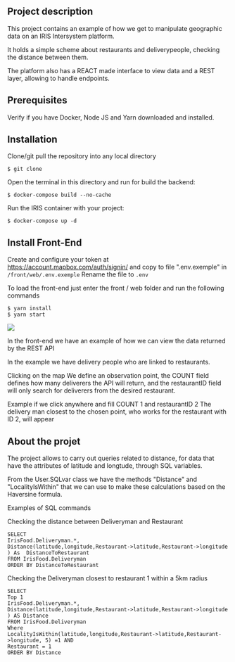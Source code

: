 ## Project description

This project contains an example of how we get to manipulate geographic data on an IRIS Intersystem platform.


It holds a simple scheme about restaurants and deliverypeople, checking the distance between them.


The platform also has a REACT made interface to view data and a REST layer, allowing to handle endpoints.

## Prerequisites

Verify if you have Docker, Node JS and Yarn downloaded and installed.

## Installation 

Clone/git pull the repository into any local directory

```
$ git clone 
```

Open the terminal in this directory and run for build the backend:

```
$ docker-compose build --no-cache
```

Run the IRIS container with your project:

```
$ docker-compose up -d
```

## Install Front-End

Create and configure your token at https://account.mapbox.com/auth/signin/ and copy to file ".env.exemple"  in ```/front/web/.env.exemple```
Rename the file to ```.env```


To load the front-end just enter the front / web folder and run the following commands

```
$ yarn install
$ yarn start
```


<img src="https://github.com/Davi-Massaru/GeoDatas/blob/main/recorder.gif?raw=true"></img>

In the front-end we have an example of how we can view the data returned by the REST API

In the example we have delivery people who are linked to restaurants.

Clicking on the map We define an observation point, the COUNT field defines how many deliverers the API will return, and the restaurantID field will only search for deliverers from the desired restaurant.

Example if we click anywhere and fill
COUNT 1 and restaurantID 2
The delivery man closest to the chosen point, who works for the restaurant with ID 2, will appear


## About the projet

The project allows to carry out queries related to distance, for data that have the attributes of latitude and longtude, through SQL variables.

From the User.SQLvar class we have the methods "Distance" and "LocalityIsWithin" that we can use to make these calculations based on the Haversine formula.

Examples of SQL commands

Checking the distance between Deliveryman and Restaurant

```
SELECT 
IrisFood.Deliveryman.*,
Distance(latitude,longitude,Restaurant->latitude,Restaurant->longitude ) As  DistanceToRestaurant
FROM IrisFood.Deliveryman
ORDER BY DistanceToRestaurant
```

Checking the Deliveryman closest to restaurant 1 within a 5km radius

```
SELECT 
Top 1
IrisFood.Deliveryman.*,
Distance(latitude,longitude,Restaurant->latitude,Restaurant->longitude ) AS Distance
FROM IrisFood.Deliveryman
Where 
LocalityIsWithin(latitude,longitude,Restaurant->latitude,Restaurant->longitude, 5) =1 AND 
Restaurant = 1
ORDER BY Distance
```

## 


